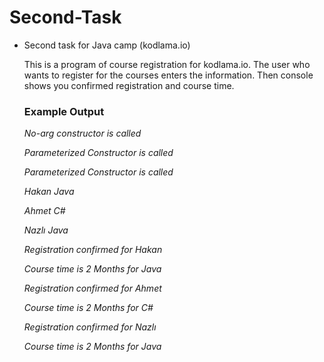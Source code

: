 # Second-Task

- Second task for Java camp (kodlama.io)

  This is a program of course registration for kodlama.io. The user who wants to register for the courses enters the information. Then console shows you confirmed registration and course time.
  
  ### Example Output
  
  *No-arg constructor is called*  
  
  *Parameterized Constructor is called*
  
  *Parameterized Constructor is called*
  
  *Hakan	Java*
  
  *Ahmet	C#*
  
  *Nazlı	Java*
  
  *Registration confirmed for Hakan*
  
  *Course time is 2 Months for Java*
  
  *Registration confirmed for Ahmet*
  
  *Course time is 2 Months for C#*
  
  *Registration confirmed for Nazlı*
  
  *Course time is 2 Months for Java*
